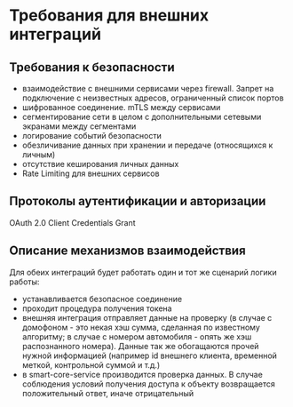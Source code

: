 # Требования для внешних интеграций

## Требования к безопасности

- взаимодействие с внешними сервисами через firewall. Запрет на подключение с неизвестных адресов, ограниченный список портов
- шифрованное соединение. mTLS между сервисами
- сегментирование сети в целом с дополнительными сетевыми экранами между сегментами
- логирование событий безопасности
- обезличивание данных при хранении и передаче (относящихся к личным)
- отсутствие кеширования личных данных
- Rate Limiting для внешних сервисов

## Протоколы аутентификации и авторизации

OAuth 2.0 Client Credentials Grant

## Описание механизмов взаимодействия

Для обеих интеграций будет работать один и тот же сценарий логики работы:

- устанавливается безопасное соединение
- проходит процедура получения токена
- внешняя интеграция отправляет данные на проверку (в случае с домофоном - это некая хэш сумма, сделанная по известному алгоритму; в случае с номером автомобиля - опять же хэш распознанного номера). Данные так же обогащаются прочей нужной информацией (например id внешнего клиента, временной меткой, контрольной суммой и т.д.)
- в smart-core-service производится проверка данных. В случае соблюдения условий получения доступа к объекту возвращается положительный ответ, иначе отрицательный
